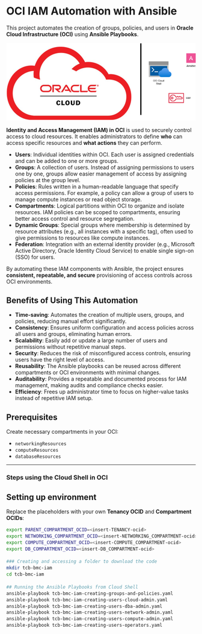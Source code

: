 
# OCI IAM Automation with Ansible

This project automates the creation of groups, policies, and users in **Oracle Cloud Infrastructure (OCI)** using **Ansible Playbooks**.  



![OCI IAM](OCI_IAM.png)


**Identity and Access Management (IAM) in OCI** is used to securely control access to cloud resources. It enables administrators to define **who** can access specific resources and **what actions** they can perform.  

- **Users**: Individual identities within OCI. Each user is assigned credentials and can be added to one or more groups.  
- **Groups**: A collection of users. Instead of assigning permissions to users one by one, groups allow easier management of access by assigning policies at the group level.  
- **Policies**: Rules written in a human-readable language that specify access permissions. For example, a policy can allow a group of users to manage compute instances or read object storage.  
- **Compartments**: Logical partitions within OCI to organize and isolate resources. IAM policies can be scoped to compartments, ensuring better access control and resource segregation.  
- **Dynamic Groups**: Special groups where membership is determined by resource attributes (e.g., all instances with a specific tag), often used to give permissions to resources like compute instances.  
- **Federation**: Integration with an external identity provider (e.g., Microsoft Active Directory, Oracle Identity Cloud Service) to enable single sign-on (SSO) for users.  

By automating these IAM components with Ansible, the project ensures **consistent, repeatable, and secure** provisioning of access controls across OCI environments.

## Benefits of Using This Automation

- **Time-saving**: Automates the creation of multiple users, groups, and policies, reducing manual effort significantly.  
- **Consistency**: Ensures uniform configuration and access policies across all users and groups, eliminating human errors.  
- **Scalability**: Easily add or update a large number of users and permissions without repetitive manual steps.  
- **Security**: Reduces the risk of misconfigured access controls, ensuring users have the right level of access.  
- **Reusability**: The Ansible playbooks can be reused across different compartments or OCI environments with minimal changes.  
- **Auditability**: Provides a repeatable and documented process for IAM management, making audits and compliance checks easier.  
- **Efficiency**: Frees up administrator time to focus on higher-value tasks instead of repetitive IAM setup.  

## Prerequisites

Create necessary compartments in your OCI:  
- `networkingResources`  
- `computeResources`  
- `databaseResources`  

---
### Steps using the Cloud Shell in OCI

## Setting up environment
Replace the placeholders with your own **Tenancy OCID** and **Compartment OCIDs**:

```bash
export PARENT_COMPARTMENT_OCID=<insert-TENANCY-ocid>
export NETWORKING_COMPARTMENT_OCID=<insert-NETWORKING_COMPARTMENT-ocid>
export COMPUTE_COMPARTMENT_OCID=<insert-COMPUTE_COMPARTMENT-ocid>
export DB_COMPARTMENT_OCID=<insert-DB_COMPARTMENT-ocid>

### Creating and accessing a folder to download the code
mkdir tcb-bmc-iam
cd tcb-bmc-iam

## Running the Ansible Playbooks from Cloud Shell
ansible-playbook tcb-bmc-iam-creating-groups-and-policies.yaml
ansible-playbook tcb-bmc-iam-creating-users-cloud-admin.yaml
ansible-playbook tcb-bmc-iam-creating-users-dba-admin.yaml
ansible-playbook tcb-bmc-iam-creating-users-network-admin.yaml
ansible-playbook tcb-bmc-iam-creating-users-compute-admin.yaml
ansible-playbook tcb-bmc-iam-creating-users-operators.yaml
